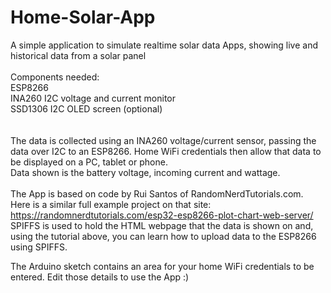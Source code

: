 # Home-Solar-App
A simple application to simulate realtime solar data Apps, showing live and historical data from a solar panel <br><br>
Components needed: <br>
ESP8266 <br>
INA260 I2C voltage and current monitor <br> 
SSD1306 I2C OLED screen (optional) <br>
<br><br>
The data is collected using an INA260 voltage/current sensor, passing the data over I2C to an ESP8266. Home WiFi credentials then allow that data to be displayed on a PC, tablet or phone. <br>
Data shown is the battery voltage, incoming current and wattage.
<br><br>
The App is based on code by Rui Santos of RandomNerdTutorials.com. Here is a similar full example project on that site: <br> 
https://randomnerdtutorials.com/esp32-esp8266-plot-chart-web-server/ <br>
SPIFFS is used to hold the HTML webpage that the data is shown on and, using the tutorial above, you can learn how to upload data to the ESP8266 using SPIFFS. <br><r>

The Arduino sketch contains an area for your home WiFi credentials to be entered. Edit those details to use the App :)
